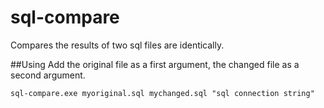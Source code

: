 # sql-compare
Compares the results of two sql files are identically.

##Using
Add the original file as a first argument, the changed file as a second argument.
```
sql-compare.exe myoriginal.sql mychanged.sql "sql connection string"
```
